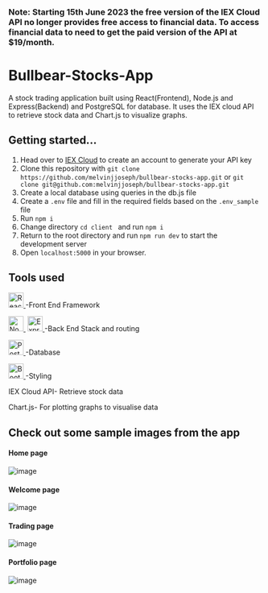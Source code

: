 ### Note: Starting 15th June 2023 the free version of the IEX Cloud API no longer provides free access to financial data. To access financial data to need to get the paid version of the API at $19/month. 
# Bullbear-Stocks-App
A stock trading application built using React(Frontend), Node.js and Express(Backend) and PostgreSQL for database. It uses the IEX cloud API to retrieve stock data and Chart.js to visualize graphs.
## Getting started...
1. Head over to [IEX Cloud](https://iexcloud.io/) to create an account to generate your API key
2. Clone this repository with ```git clone https://github.com/melvinjjoseph/bullbear-stocks-app.git``` or ```git clone git@github.com:melvinjjoseph/bullbear-stocks-app.git```
3. Create a local database using queries in the db.js file
4. Create a ```.env``` file and fill in the required fields based on the ```.env_sample``` file
5. Run ```npm i```
6. Change directory ```cd client ``` and run ```npm i ```
7. Return to the root directory and run ```npm run dev``` to start the development server
8. Open ```localhost:5000``` in your browser.

## Tools used 
<a href="https://react.dev/"><img src="https://cdn.jsdelivr.net/gh/devicons/devicon/icons/react/react-original-wordmark.svg" title="React" alt="React" width="30" height="30"/>&nbsp;</a>-Front End Framework

<a href="https://nodejs.org/en"><img src="https://cdn.jsdelivr.net/gh/devicons/devicon/icons/nodejs/nodejs-original-wordmark.svg" title="NodeJS" alt="NodeJS" width="30" height="30"/>&nbsp;</a>
<a href="https://expressjs.com/"><img src="https://cdn.jsdelivr.net/gh/devicons/devicon/icons/express/express-original-wordmark.svg" title="ExpressJS" alt="ExpressJS" width="30" height="30"/>&nbsp;</a>-Back End Stack and routing

<a href="https://www.postgresql.org/"><img src="https://cdn.jsdelivr.net/gh/devicons/devicon/icons/postgresql/postgresql-original.svg" title="PostgreSQL"  alt="PostgreSQL" width="30" height="30"/>&nbsp;</a>-Database

<a href="https://getbootstrap.com/"><img src="https://cdn.jsdelivr.net/gh/devicons/devicon/icons/bootstrap/bootstrap-original.svg" title="Bootstrap"  alt="Bootstrap" width="30" height="30"/>&nbsp;</a>-Styling

IEX Cloud API- Retrieve stock data

Chart.js- For plotting graphs to visualise data

## Check out some sample images from the app
#### Home page
![image](https://github.com/melvinjjoseph/bullbear-stocks-app/assets/102798833/bb148849-2402-4b35-850b-d4f74b5aaa7d)
#### Welcome page
![image](https://github.com/melvinjjoseph/bullbear-stocks-app/assets/102798833/5f73780d-d07e-4005-aec9-717170dad634)
#### Trading page 
![image](https://github.com/melvinjjoseph/bullbear-stocks-app/assets/102798833/e1dc12d2-6835-449d-a9a4-7ceada3c68ff)
#### Portfolio page
![image](https://github.com/melvinjjoseph/bullbear-stocks-app/assets/102798833/58d40201-a33c-459d-87bc-4849890b730b)
